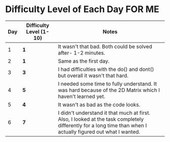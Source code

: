 # **Difficulty Level of Each Day FOR ME**

| **Day** | **Difficulty Level (1-10)** | **Notes** |
|-----|-------------------------|-------|
| 1   |           **1**              |   It wasn't that bad. Both could be solved after- 1-2 minutes.    |
| 2   |         **1**                |    Same as the first day.   |
| 3   |         **3**                |     I had difficulties with the do() and dont() but overall it wasn't that hard.  |
| 4   |         **5**                |  I needed some time to fully understand. It was hard because of the 2D Matrix which I haven't learned yet.     |
| 5   |          **4**             |    It wasn't as bad as the code looks.    |
| 6   |         **7**                | I didn't understand it that much at first. Also, I looked at the task completely differently for a long time than when I actually figured out what I wanted.    | 